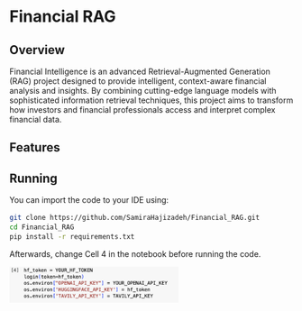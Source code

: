 # Financial RAG

## Overview

Financial Intelligence is an advanced Retrieval-Augmented Generation (RAG) project designed to provide intelligent, context-aware financial analysis and insights. By combining cutting-edge language models with sophisticated information retrieval techniques, this project aims to transform how investors and financial professionals access and interpret complex financial data.


## Features



## Running

You can import the code to your IDE using:

```bash
git clone https://github.com/SamiraHajizadeh/Financial_RAG.git
cd Financial_RAG
pip install -r requirements.txt
```

Afterwards, change Cell 4 in the notebook before running the code.

<img src="image.png" width="300" />
